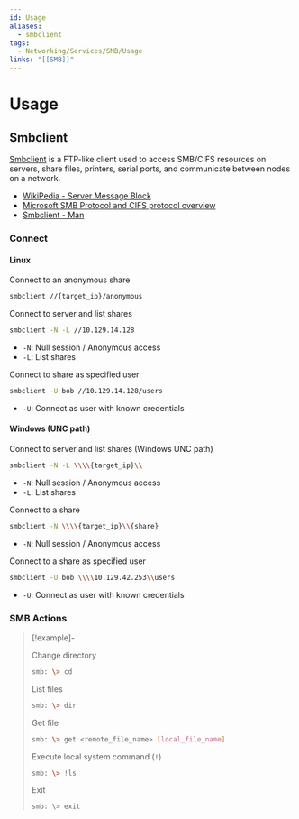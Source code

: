 ```yaml
---
id: Usage
aliases:
  - smbclient
tags:
  - Networking/Services/SMB/Usage
links: "[[SMB]]"
---
```


# Usage

<!-- Smbclient {{{-->
## Smbclient

[Smbclient](https://www.samba.org/samba/docs/current/man-html/smbclient.1.html)
is a FTP-like client used to access SMB/CIFS resources on servers, share files,
printers, serial ports, and communicate between nodes on a network.

- [WikiPedia - Server Message Block](https://en.wikipedia.org/wiki/Server_Message_Block)
- [Microsoft SMB Protocol and CIFS protocol overview](https://learn.microsoft.com/en-us/windows/win32/fileio/microsoft-smb-protocol-and-cifs-protocol-overview)
- [Smbclient - Man](https://www.samba.org/samba/docs/current/man-html/smbclient.1.html)

<!-- }}} -->

<!-- Connect {{{-->
### Connect

#### Linux

Connect to an anonymous share

```sh
smbclient //{target_ip}/anonymous
```

Connect to server and list shares

```sh
smbclient -N -L //10.129.14.128
```

- `-N`: Null session / Anonymous access
- `-L`: List shares

Connect to share as specified user

```sh
smbclient -U bob //10.129.14.128/users
```

- `-U`: Connect as user with known credentials

#### Windows (UNC path)

Connect to server and list shares (Windows UNC path)

```sh
smbclient -N -L \\\\{target_ip}\\
```

- `-N`: Null session / Anonymous access
- `-L`: List shares

Connect to a share

```sh
smbclient -N \\\\{target_ip}\\{share}
```

- `-N`: Null session / Anonymous access

Connect to a share as specified user

```sh
smbclient -U bob \\\\10.129.42.253\\users
```

- `-U`: Connect as user with known credentials
<!-- }}} -->

<!-- SMB Actions {{{-->
### SMB Actions

> [!example]-
>
> Change directory
>
> ```sh
> smb: \> cd
> ```
>
> List files
>
> ```sh
> smb: \> dir
> ```
>
> Get file
>
> ```sh
> smb: \> get <remote_file_name> [local_file_name]
> ```
>
> Execute local system command (`!`)
>
> ```sh
> smb: \> !ls
> ```
>
> Exit
>
> ```
> smb: \> exit
> ```
<!-- }}} -->
